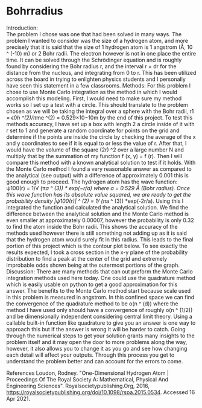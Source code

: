 # Bohrradius
Introduction:	
The problem I chose was one that had been solved in many ways. The problem I wanted to consider was the size of a hydrogen atom, and more precisely that it is said that the size of 1 hydrogen atom is 1 angstrom (Å, 10 ^ (-10) m) or 2 Bohr radii. The electron however is not in one place the entire time. It can be solved through the Schrödinger equation and is roughly found by considering the Bohr radius r, and the interval r + dr for the distance from the nucleus, and integrating from 0 to r. This has been utilized across the board in trying to enlighten physics students and I personally have seen this statement in a few classrooms. 
Methods:
	For this problem I chose to use Monte Carlo integration as the method in which I would accomplish this modeling. First, I would need to make sure my method works so I set up a test with a circle. This should translate to the problem chosen as we will be taking the integral over a sphere with the Bohr radii, r1 = ϵ0*h ^(2)/π*me ^(2) = 0.529×10−10m by the end of this project.
 	To test this methods accuracy, I have set up a box with length 2 a circle inside of it with r set to 1 and generate a random coordinate for points on the grid and determine if the points are inside the circle by checking the average of the x and y coordinates to see if it is equal to or less the value of r. After that, I would have the volume of the square (2r) ^2 over a large number N and multiply that by the summation of my function f (x, y) = f (r). Then I will compare this method with a known analytical solution to test if it holds. With the Monte Carlo method I found a very reasonable answer as compared to the analytical (see output) with a difference of approximately 0.001 this is good enough to proceed. 
The hydrogen atom has the wave function: ψ100(r) = 1/√ (π*a ^ (3)) * exp(−r/a) where     a = 0.529 Å (Bohr radius). Once this wave function has its absolute value squared, we are ready to get the probability density |ψ100(r)| ^ (2) = 1/ (π*a ^ (3)) *exp(-2r/a). Using this I integrated the function and calculated the analytical solution. We find the difference between the analytical solution and the Monte Carlo method is even smaller at approximately 0.00007, however the probability is only 0.32 to find the atom inside the Bohr radii. This shows the accuracy of the methods used however there is still something not adding up as it is said that the hydrogen atom would surely fit in this radius. This leads to the final portion of this project which is the contour plot below. 
	To see exactly the results expected, I took a cross section in the x-y plane of the probability distribution to find a peak at the center of the grid and extremely improbable odds shown being at the outermost portions of the graph. 
Discussion:
	There are many methods that can out preform the Monte Carlo integration methods used here today. One could use the quadrature method which is easily usable on python to get a good approximation for this answer. The benefits to the Monte Carlo method start because scale used in this problem is measured in angstrom. In this confined space we can find the convergence of the quadrature method to be o(n ^ (d)) where the method I have used only should have a convergence of roughly o(n ^ (1/2))  and be dimensionally independent  considering central limit theory. Using a callable built-in function like quadrature to give you an answer is one way to approach this but if the answer is wrong it will be harder to catch. Going through the numerical steps to get your solution grants many insights to the problem itself and it may open the door to more problems along the way, however, it also allows you to change it as you go and see how changing each detail will affect your outputs. Through this process you get to understand the problem better and can account for the errors to come. 
	 
References
Loudon, Rodney. "One-Dimensional Hydrogen Atom | Proceedings Of The Royal Society A: Mathematical, Physical And Engineering Sciences". Royalsocietypublishing.Org, 2016, https://royalsocietypublishing.org/doi/10.1098/rspa.2015.0534. Accessed 16 Apr 2021.

